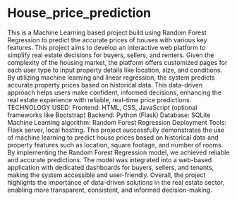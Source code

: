 # House_price_prediction
This is a Machine Learning based project build using Random Forest Regression to predict the accurate prices of houses with various key features.
This project aims to develop an interactive web platform to simplify real estate decisions for buyers, sellers, and renters. Given the complexity of the housing market, the platform offers customized pages for each user type to input property details like location, size, and conditions. By utilizing machine learning and linear regression, the system predicts accurate property prices based on historical data. This data-driven approach helps users make confident, informed decisions, enhancing the real estate experience with reliable, real-time price predictions.
TECHNOLOGY USED:
Frontend: HTML, CSS, JavaScript (optional frameworks like Bootstrap)
Backend: Python (Flask)
Database: SQLite 
Machine Learning algorithm: Random Forest Regression
Deployment Tools: Flask server, local hosting.
This project successfully demonstrates the use of machine learning to predict house prices based on historical data and property features such as location, square footage, and number of rooms. By implementing the Random Forest Regression model, we achieved reliable and accurate predictions. The model was integrated into a web-based application with dedicated dashboards for buyers, sellers, and tenants, making the system accessible and user-friendly. Overall, the project highlights the importance of data-driven solutions in the real estate sector, enabling more transparent, consistent, and informed decision-making.
